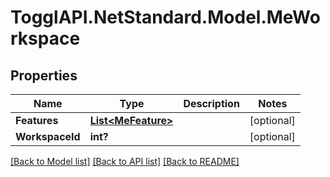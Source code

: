 # TogglAPI.NetStandard.Model.MeWorkspace
## Properties

Name | Type | Description | Notes
------------ | ------------- | ------------- | -------------
**Features** | [**List&lt;MeFeature&gt;**](MeFeature.md) |  | [optional] 
**WorkspaceId** | **int?** |  | [optional] 

[[Back to Model list]](../README.md#documentation-for-models) [[Back to API list]](../README.md#documentation-for-api-endpoints) [[Back to README]](../README.md)

